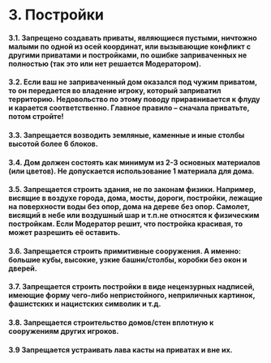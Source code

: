 # 3. Постройки

#### 3.1. Запрещено создавать приваты, являющиеся пустыми, ничтожно малыми по одной из осей координат, или вызывающие конфликт с другими приватами и постройками, по ошибке заприваченных не полностью (так это или нет решается Модератором).

#### 3.2. Если ваш не заприваченный дом оказался под чужим приватом, то он передается во владение игроку, который заприватил территорию. Недовольство по этому поводу приравнивается к флуду и карается соответственно. Главное правило – сначала приватьте, потом стройте!

#### 3.3. Запрещается возводить земляные, каменные и иные столбы высотой более 6 блоков.

#### 3.4. Дом должен состоять как минимум из 2-3 основных материалов (или цветов). Не допускается использование 1 материала для дома.

#### 3.5. Запрещается строить здания, не по законам физики. Например, висящие в воздухе города, дома, мосты, дороги, постройки, лежащие на поверхности воды без опор, дома на дереве без опор. Самолет, висящий в небе или воздушный шар и т.п.не относятся к физическим постройкам. Если Модератор решит, что постройка красивая, то может разрешить её оставить.

#### 3.6. Запрещается строить примитивные сооружения. А именно: большие кубы, высокие, узкие башни/столбы, коробки без окон и дверей.

#### 3.7. Запрещается строить постройки в виде нецензурных надписей, имеющие форму чего-либо непристойного, неприличных картинок, фашистских и нацистских символик и т.д.

#### 3.8. Запрещается строительство домов/стен вплотную к сооружениям других игроков.

#### 3.9 Запрещается устраивать лава касты на приватах и вне их.
